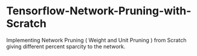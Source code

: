 # Tensorflow-Network-Pruning-with-Scratch
Implementing Network Pruning ( Weight and Unit Pruning ) from Scratch giving different percent sparcity to the network.
